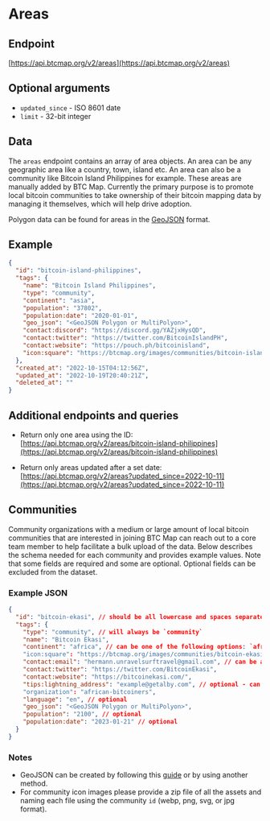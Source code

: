 # Areas

## Endpoint

[https://api.btcmap.org/v2/areas](https://api.btcmap.org/v2/areas)

## Optional arguments

- `updated_since` - ISO 8601 date
- `limit` - 32-bit integer

## Data

The `areas` endpoint contains an array of area objects. An area can be any geographic area like a country, town, island etc. An area can also be a community like Bitcoin Island Philippines for example. These areas are manually added by BTC Map. Currently the primary purpose is to promote local bitcoin communities to take ownership of their bitcoin mapping data by managing it themselves, which will help drive adoption.

Polygon data can be found for areas in the [GeoJSON](https://geojson.org/) format.

## Example

```json
{
  "id": "bitcoin-island-philippines",
  "tags": {
    "name": "Bitcoin Island Philippines",
    "type": "community",
    "continent": "asia",
    "population": "37802",
    "population:date": "2020-01-01",
    "geo_json": "<GeoJSON Polygon or MultiPolyon>",
    "contact:discord": "https://discord.gg/YAZjxHysQD",
    "contact:twitter": "https://twitter.com/BitcoinIslandPH",
    "contact:website": "https://pouch.ph/bitcoinisland",
    "icon:square": "https://btcmap.org/images/communities/bitcoin-island-philippines.jpg"
  },
  "created_at": "2022-10-15T04:12:56Z",
  "updated_at": "2022-10-19T20:40:21Z",
  "deleted_at": ""
}
```

## Additional endpoints and queries

- Return only one area using the ID:
  [https://api.btcmap.org/v2/areas/bitcoin-island-philippines](https://api.btcmap.org/v2/areas/bitcoin-island-philippines)

- Return only areas updated after a set date: [https://api.btcmap.org/v2/areas?updated_since=2022-10-11](https://api.btcmap.org/v2/areas?updated_since=2022-10-11)

## Communities

Community organizations with a medium or large amount of local bitcoin communities that are interested in joining BTC Map can reach out to a core team member to help facilitate a bulk upload of the data. Below describes the schema needed for each community and provides example values. Note that some fields are required and some are optional. Optional fields can be excluded from the dataset.

### Example JSON

```json
{
  "id": "bitcoin-ekasi", // should be all lowercase and spaces separated by `-` characters
  "tags": {
    "type": "community", // will always be `community`
    "name": "Bitcoin Ekasi",
    "continent": "africa", // can be one of the following options: `africa` `asia` `europe` `north-america` `oceania` `south-america`
    "icon:square": "https://btcmap.org/images/communities/bitcoin-ekasi.jpg",
    "contact:email": "hermann.unravelsurftravel@gmail.com", // can be any of the following options: `website` `email` `nostr` `twitter` `meetup` `eventbrite` `telegram` `discord` `youtube` `github` `reddit` `instagram` `whatsapp` `facebook` `linkedin` (at least one tag is required, new contact types can be requested)
    "contact:twitter": "https://twitter.com/BitcoinEkasi",
    "contact:website": "https://bitcoinekasi.com/",
    "tips:lightning_address": "example@getalby.com", // optional - can be a lightning address/lnurlp or a URL to a tip page using the `tip:url` format
    "organization": "african-bitcoiners",
    "language": "en", // optional
    "geo_json": "<GeoJSON Polygon or MultiPolyon>",
    "population": "2100", // optional
    "population:date": "2023-01-21" // optional
  }
}
```

### Notes

- GeoJSON can be created by following this [guide](../general/geojson-areas.html) or by using another method.
- For community icon images please provide a zip file of all the assets and naming each file using the community `id` (webp, png, svg, or jpg format).
